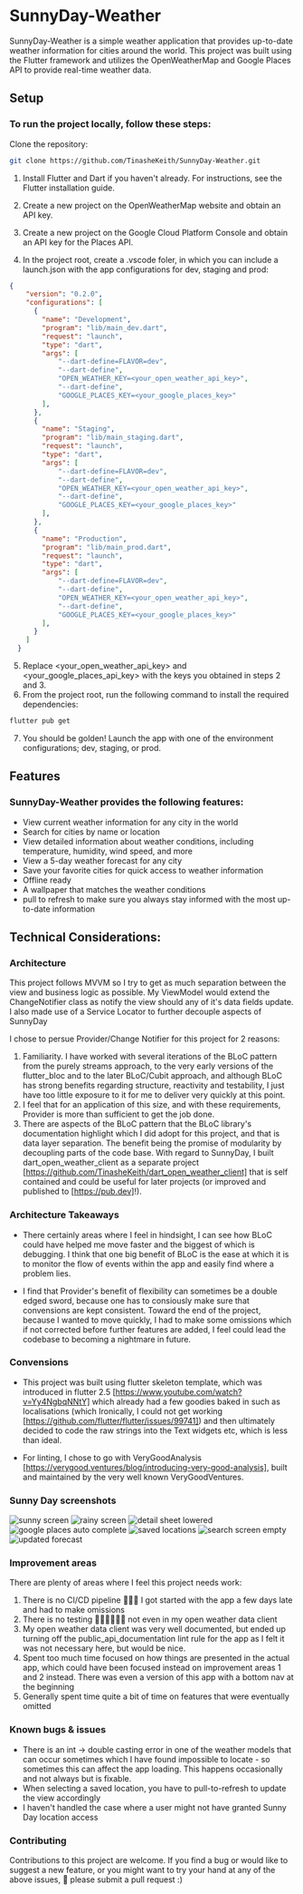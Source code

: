 # SunnyDay-Weather

SunnyDay-Weather is a simple weather application that provides up-to-date weather information for cities around the world. This project was built using the Flutter framework and utilizes the OpenWeatherMap and Google Places API to provide real-time weather data.

## Setup

### To run the project locally, follow these steps:

Clone the repository:
```bash
git clone https://github.com/TinasheKeith/SunnyDay-Weather.git
```

1. Install Flutter and Dart if you haven't already. For instructions, see the Flutter installation guide.
2. Create a new project on the OpenWeatherMap website and obtain an API key.
3. Create a new project on the Google Cloud Platform Console and obtain an API key for the Places API.

4. In the project root, create a .vscode foler, in which you can include a launch.json with the app configurations for dev, staging and prod:
```json
{
    "version": "0.2.0",
    "configurations": [
      {
        "name": "Development",
        "program": "lib/main_dev.dart",
        "request": "launch",
        "type": "dart",
        "args": [
            "--dart-define=FLAVOR=dev",
            "--dart-define",
            "OPEN_WEATHER_KEY=<your_open_weather_api_key>",
            "--dart-define",
            "GOOGLE_PLACES_KEY=<your_google_places_key>"
        ],
      },
      {
        "name": "Staging",
        "program": "lib/main_staging.dart",
        "request": "launch",
        "type": "dart",
        "args": [
            "--dart-define=FLAVOR=dev",
            "--dart-define",
            "OPEN_WEATHER_KEY=<your_open_weather_api_key>",
            "--dart-define",
            "GOOGLE_PLACES_KEY=<your_google_places_key>"
        ],
      },
      {
        "name": "Production",
        "program": "lib/main_prod.dart",
        "request": "launch",
        "type": "dart",
        "args": [
            "--dart-define=FLAVOR=dev",
            "--dart-define",
            "OPEN_WEATHER_KEY=<your_open_weather_api_key>",
            "--dart-define",
            "GOOGLE_PLACES_KEY=<your_google_places_key>"
        ],
      }
    ]
  }
```

5. Replace <your_open_weather_api_key> and <your_google_places_api_key> with the keys you obtained in steps 2 and 3.
6. From the project root, run the following command to install the required dependencies:
```bash
flutter pub get
```

7. You should be golden! Launch the app with one of the environment configurations; dev, staging, or prod.

## Features

### SunnyDay-Weather provides the following features:

* View current weather information for any city in the world
* Search for cities by name or location
* View detailed information about weather conditions, including temperature, humidity, wind speed, and more
* View a 5-day weather forecast for any city
* Save your favorite cities for quick access to weather information
* Offline ready
* A wallpaper that matches the weather conditions
* pull to refresh to make sure you always stay informed with the most up-to-date information

## Technical Considerations:

### Architecture

This project follows MVVM so I try to get as much separation between the view and business logic as possible. My ViewModel would extend the ChangeNotifier class as notify the view should any of it's data fields update. I also made use of a Service Locator to further decouple aspects of SunnyDay

I chose to persue Provider/Change Notifier for this project for 2 reasons:
1. Familiarity. I have worked with several iterations of the BLoC pattern from the purely streams approach, to the very early versions of the flutter_bloc and to the later BLoC/Cubit approach, 
and although BLoC has strong benefits regarding structure, reactivity and testability, I just have too little exposure to it for me to deliver very quickly at this point.
2. I feel that for an application of this size, and with these requirements, Provider is more than sufficient to get the job done.
3. There are aspects of the BLoC pattern that the BLoC library's documentation highlight which I did adopt for this project, and that is data layer separation. The benefit being the promise of modularity by decoupling parts of the code base. With regard to SunnyDay, I built dart_open_weather_client as a separate project [https://github.com/TinasheKeith/dart_open_weather_client] that is self contained and could be useful for later projects (or improved and published to [https://pub.dev]!).

### Architecture Takeaways
* There certainly areas where I feel in hindsight, I can see how BLoC could have helped me move faster and the biggest of which is debugging. I think that one big benefit of BLoC is the ease at which it is to monitor the flow of events within the app and easily find where a problem lies.

* I find that Provider's benefit of flexibility can sometimes be a double edged sword, because one has to consiously make sure that convensions are kept consistent. Toward the end of the project, because I wanted to move quickly, I had to make some omissions which if not corrected before further features are added, I feel could lead the codebase to becoming a nightmare in future.

### Convensions
* This project was built using flutter skeleton template, which was introduced in flutter 2.5 [https://www.youtube.com/watch?v=Yy4NgbqNNtY] which already had a few goodies baked in such as localisations (which Ironically, I could not get working [https://github.com/flutter/flutter/issues/99741]) and then ultimately decided to code the raw strings into the Text widgets etc, which is less than ideal.

* For linting, I chose to go with VeryGoodAnalysis [https://verygood.ventures/blog/introducing-very-good-analysis], built and maintained by the very well known VeryGoodVentures. 

### Sunny Day screenshots
![sunny screen](/assets/product_images/sunny_screen.png)
![rainy screen](/assets/product_images/rainy_screen.png)
![detail sheet lowered](/assets/product_images/detail_sheet_lowered.png)
![google places auto complete](/assets/product_images/google_places_autocomplete.png)
![saved locations](/assets/product_images/saved_location.png)
![search screen empty](/assets/product_images/search_empty.png)
![updated forecast](/assets/product_images/search_empty.png)

### Improvement areas
There are plenty of areas where I feel this project needs work:
1. There is no CI/CD pipeline 🤦🏾‍♂️ I got started with the app a few days late and had to make omissions
2. There is no testing 🤦🏾‍♂️🤦🏾‍♂️ not even in my open weather data client
3. My open weather data client was very well documented, but ended up turning off the public_api_documentation lint rule for the app as I felt it was not necessary here, but would be nice.
4. Spent too much time focused on how things are presented in the actual app, which could have been focused instead on improvement areas 1 and 2 instead. There was even a version of this app with a bottom nav at the beginning
5. Generally spent time quite a bit of time on features that were eventually omitted

### Known bugs & issues
- There is an int -> double casting error in one of the weather models that can occur sometimes which I have found impossible to locate - so sometimes this can affect the app loading. This happens occasionally and not always but is fixable.
- When selecting a saved location, you have to pull-to-refresh to update the view accordingly
- I haven't handled the case where a user might not have granted Sunny Day location access

### Contributing
Contributions to this project are welcome. If you find a bug or would like to suggest a new feature, or you might want to try your hand at any of the above issues, 🤪 please submit a pull request :)